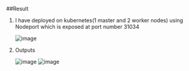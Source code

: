 ##Result

1. I have deployed on kubernetes(1 master and 2 worker nodes) using Nodeport which is exposed at port number 31034
   
   ![image](https://github.com/user-attachments/assets/2be5f5c6-9e21-4e84-a940-735e9353be6a)



2. Outputs

   ![image](https://github.com/user-attachments/assets/4cad033b-f208-481a-8a89-89439ae3d686)
   ![image](https://github.com/user-attachments/assets/7568fd2d-bdef-4638-b4b6-2d8b2f607014)

 
